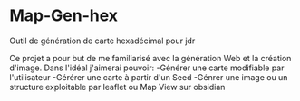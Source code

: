 # Map-Gen-hex

Outil de génération de carte hexadécimal pour jdr

Ce projet a pour but de me familiarisé avec la génération Web et la création d'image.
Dans l'idéal j'aimerai pouvoir:
-Générer une carte modifiable par l'utilisateur
-Gérérer une carte à partir d'un Seed
-Génrer une image ou un structure exploitable par leaflet ou Map View sur obsidian
